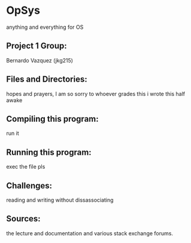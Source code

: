 # OpSys
anything and everything for OS

Project 1 Group:
--
Bernardo Vazquez (jkg215)

Files and Directories:
--
hopes and prayers, I am so sorry to whoever grades this i wrote this half awake

Compiling this program:
--
run it

Running this program:
--
exec the file pls

Challenges:
--
reading and writing without dissassociating

Sources:
--
the lecture and documentation and various stack exchange forums.